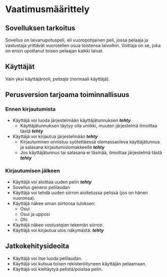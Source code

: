 # Vaatimusmäärittely

## Sovelluksen tarkoitus

Sovellus on laivanupotuspeli, eli vuoropohjainen peli, jossa pelaaja ja vastustaja yrittävät vuorotellen osua toistensa laivoihin. Voittaja on se, joka on ensin upottanut toisen pelaajan kaikki laivat.

## Käyttäjät

Vain yksi käyttäjärooli, _pelaaja_ (normaali käyttäjä).

## Perusversion tarjoama toiminnallisuus

### Ennen kirjautumista

- Käyttäjä voi luoda järjestelmään käyttäjätunnuksen ***tehty***
  - Käyttäjätunnuksen täytyy olla uniikki, muuten järjestelmä ilmoittaa tästä ***tehty***
- Käyttäjä voi kirjautua järjestelmään ***tehty***
  - Kirjautuminen onnistuu syötettäessä olemassaoleva käyttäjätunnus ja salasana kirjautumislomakkeelle ***tehty***
  - Jos käyttäjätunnus tai salasana ei täsmää, ilmoittaa järjestelmä tästä ***tehty***

### Kirjautumisen jälkeen

- Käyttäjä voi aloittaa uuden pelin ***tehty***
- Sovellus generoi pelilaudan
- Käyttäjä voi tehdä uuden siirron aloitetussa pelissä (jos on hänen vuoronsa).
- Käyttäjä näkee oman siirtonsa tuloksen:
  - Osui
  - Osui ja upposi
  - Ohi
- Käyttäjä näkee _vastustajan_ tekemän siirron.
- Käyttäjä voi kirjautua ulos näkymästä. ***tehty***

## Jatkokehitysideoita

- Käyttäjä voi itse luoda pelilaudan.
- Käyttäjä voi kutsua toisen rekisteröityneen käyttäjän pelaamaan.
- Käyttäjä voi kieltäytyä pelistä/poistaa pelin.

